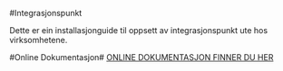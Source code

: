 #Integrasjonspunkt

Dette er ein installasjonguide til oppsett av integrasjonspunkt ute hos virksomhetene.

#Online Dokumentasjon#
[ONLINE DOKUMENTASJON FINNER DU HER](http://difi.github.io/move-integrasjonspunkt/)
